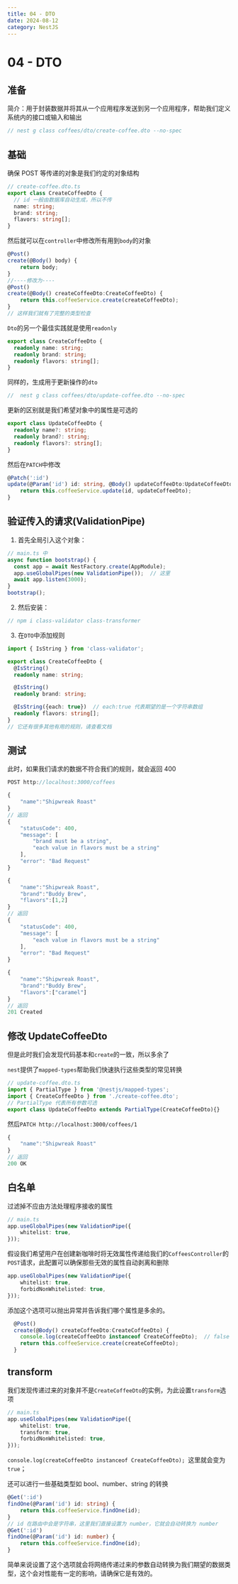 ```yaml
---
title: 04 - DTO
date: 2024-08-12
category: NestJS
---
```


# 04 - DTO

## 准备

简介：用于封装数据并将其从一个应用程序发送到另一个应用程序，帮助我们定义系统内的接口或输入和输出

```javascript
// nest g class coffees/dto/create-coffee.dto --no-spec
```

## 基础

确保 POST 等传递的对象是我们约定的对象结构

```typescript
// create-coffee.dto.ts
export class CreateCoffeeDto {
  // id 一般由数据库自动生成，所以不传
  name: string;
  brand: string;
  flavors: string[];
}
```

然后就可以在`controller`中修改所有用到`body`的对象

```typescript
@Post()
create(@Body() body) {
    return body;
}
//----修改为----
@Post()
create(@Body() createCoffeeDto:CreateCoffeeDto) {
    return this.coffeeService.create(createCoffeeDto);
}
// 这样我们就有了完整的类型检查
```

`Dto`的另一个最佳实践就是使用`readonly`

```typescript
export class CreateCoffeeDto {
  readonly name: string;
  readonly brand: string;
  readonly flavors: string[];
}
```

同样的，生成用于更新操作的`dto`

```javascript
//  nest g class coffees/dto/update-coffee.dto --no-spec
```

更新的区别就是我们希望对象中的属性是可选的

```typescript
export class UpdateCoffeeDto {
  readonly name?: string;
  readonly brand?: string;
  readonly flavors?: string[];
}
```

然后在`PATCH`中修改

```typescript
@Patch(':id')
update(@Param('id') id: string, @Body() updateCoffeeDto:UpdateCoffeeDto) {
    return this.coffeeService.update(id, updateCoffeeDto);
}
```

## 验证传入的请求(ValidationPipe)

1. 首先全局引入这个对象：

```typescript
// main.ts 中
async function bootstrap() {
  const app = await NestFactory.create(AppModule);
  app.useGlobalPipes(new ValidationPipe());  // 这里
  await app.listen(3000);
}
bootstrap();
```

2. 然后安装：

```typescript
// npm i class-validator class-transformer

```

3. 在`DTO`中添加规则

```typescript
import { IsString } from 'class-validator';

export class CreateCoffeeDto {
  @IsString()
  readonly name: string;

  @IsString()
  readonly brand: string;

  @IsString({each: true})  // each:true 代表期望的是一个字符串数组
  readonly flavors: string[];
}
// 它还有很多其他有用的规则，请查看文档
```

## 测试

此时，如果我们请求的数据不符合我们的规则，就会返回 400

```typescript
POST http://localhost:3000/coffees
```

```typescript
{
    "name":"Shipwreak Roast"
}
// 返回
{
    "statusCode": 400,
    "message": [
        "brand must be a string",
        "each value in flavors must be a string"
    ],
    "error": "Bad Request"
}
```

```typescript
{
    "name":"Shipwreak Roast",
    "brand":"Buddy Brew",
    "flavors":[1,2]
}
// 返回
{
    "statusCode": 400,
    "message": [
        "each value in flavors must be a string"
    ],
    "error": "Bad Request"
}
```

```typescript
{
    "name":"Shipwreak Roast",
    "brand":"Buddy Brew",
    "flavors":["caramel"]
}
// 返回
201 Created
```

## 修改 UpdateCoffeeDto

但是此时我们会发现代码基本和`create`的一致，所以多余了

`nest`提供了`mapped-types`帮助我们快速执行这些类型的常见转换

```typescript
// update-coffee.dto.ts
import { PartialType } from '@nestjs/mapped-types';
import { CreateCoffeeDto } from './create-coffee.dto';
// PartialType 代表所有参数可选
export class UpdateCoffeeDto extends PartialType(CreateCoffeeDto){}
```

然后`PATCH http://localhost:3000/coffees/1`

```typescript
{
    "name":"Shipwreak Roast"
}
// 返回
200 OK
```

## 白名单

过滤掉不应由方法处理程序接收的属性

```typescript
// main.ts
app.useGlobalPipes(new ValidationPipe({
    whitelist: true,
}));
```

假设我们希望用户在创建新咖啡时将无效属性传递给我们的`CoffeesController`的`POST`请求，此配置可以确保那些无效的属性自动剥离和删除

```typescript
app.useGlobalPipes(new ValidationPipe({
    whitelist: true,
    forbidNonWhitelisted: true,
}));
```

添加这个选项可以抛出异常并告诉我们哪个属性是多余的。

```typescript
  @Post()
  create(@Body() createCoffeeDto:CreateCoffeeDto) {
    console.log(createCoffeeDto instanceof CreateCoffeeDto);  // false
    return this.coffeeService.create(createCoffeeDto);
  }
```

## transform

我们发现传递过来的对象并不是`CreateCoffeeDto`的实例，为此设置`transform`选项

```typescript
// main.ts
app.useGlobalPipes(new ValidationPipe({
    whitelist: true,
    transform: true,
    forbidNonWhitelisted: true,
}));
```

`console.log(createCoffeeDto instanceof CreateCoffeeDto); `这里就会变为`true`；

还可以进行一些基础类型如 bool、number、string 的转换

```typescript
@Get(':id')
findOne(@Param('id') id: string) {
    return this.coffeeService.findOne(id);
}
// id 在路由中会是字符串，这里我们直接设置为 number，它就会自动转换为 number
@Get(':id')
findOne(@Param('id') id: number) {
    return this.coffeeService.findOne(id);
}
```

简单来说设置了这个选项就会将网络传递过来的参数自动转换为我们期望的数据类型，这个会对性能有一定的影响，请确保它是有效的。
